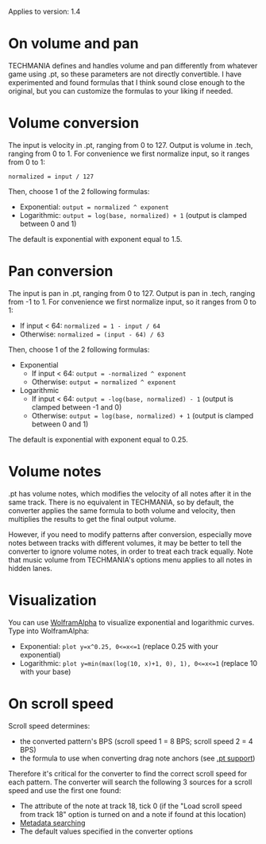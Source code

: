Applies to version: 1.4

# On volume and pan

TECHMANIA defines and handles volume and pan differently from whatever game using .pt, so these parameters are not directly convertible. I have experimented and found formulas that I think sound close enough to the original, but you can customize the formulas to your liking if needed.

# Volume conversion

The input is velocity in .pt, ranging from 0 to 127. Output is volume in .tech, ranging from 0 to 1. For convenience we first normalize input, so it ranges from 0 to 1:

`normalized = input / 127`

Then, choose 1 of the 2 following formulas:

* Exponential: `output = normalized ^ exponent`
* Logarithmic: `output = log(base, normalized) + 1` (output is clamped between 0 and 1)

The default is exponential with exponent equal to 1.5.

# Pan conversion

The input is pan in .pt, ranging from 0 to 127. Output is pan in .tech, ranging from -1 to 1. For convenience we first normalize input, so it ranges from 0 to 1:

* If input < 64: `normalized = 1 - input / 64`
* Otherwise: `normalized = (input - 64) / 63`

Then, choose 1 of the 2 following formulas:

* Exponential
  * If input < 64: `output = -normalized ^ exponent`
  * Otherwise: `output = normalized ^ exponent`
* Logarithmic
  * If input < 64: `output = -log(base, normalized) - 1` (output is clamped between -1 and 0)
  * Otherwise: `output = log(base, normalized) + 1` (output is clamped between 0 and 1)

The default is exponential with exponent equal to 0.25.

# Volume notes

.pt has volume notes, which modifies the velocity of all notes after it in the same track. There is no equivalent in TECHMANIA, so by default, the converter applies the same formula to both volume and velocity, then multiplies the results to get the final output volume.

However, if you need to modify patterns after conversion, especially move notes between tracks with different volumes, it may be better to tell the converter to ignore volume notes, in order to treat each track equally. Note that music volume from TECHMANIA's options menu applies to all notes in hidden lanes.

# Visualization

You can use [WolframAlpha](https://www.wolframalpha.com/) to visualize exponential and logarithmic curves. Type into WolframAlpha:

* Exponential: `plot y=x^0.25, 0<=x<=1` (replace 0.25 with your exponential)
* Logarithmic: `plot y=min(max(log(10, x)+1, 0), 1), 0<=x<=1` (replace 10 with your base)

# On scroll speed

Scroll speed determines:
* the converted pattern's BPS (scroll speed 1 = 8 BPS; scroll speed 2 = 4 BPS)
* the formula to use when converting drag note anchors (see [.pt support](pt_support.md))

Therefore it's critical for the converter to find the correct scroll speed for each pattern. The converter will search the following 3 sources for a scroll speed and use the first one found:

* The attribute of the note at track 18, tick 0 (if the "Load scroll speed from track 18" option is turned on and a note if found at this location)
* [Metadata searching](pt_metadata_searching.md)
* The default values specified in the converter options